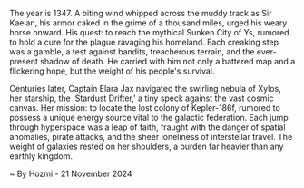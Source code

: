 
The year is 1347.  A biting wind whipped across the muddy track as Sir Kaelan, his armor caked in the grime of a thousand miles, urged his weary horse onward.  His quest: to reach the mythical Sunken City of Ys, rumored to hold a cure for the plague ravaging his homeland.  Each creaking step was a gamble, a test against bandits, treacherous terrain, and the ever-present shadow of death.  He carried with him not only a battered map and a flickering hope, but the weight of his people's survival.

Centuries later, Captain Elara Jax navigated the swirling nebula of Xylos, her starship, the 'Stardust Drifter,' a tiny speck against the vast cosmic canvas.  Her mission: to locate the lost colony of Kepler-186f, rumored to possess a unique energy source vital to the galactic federation.  Each jump through hyperspace was a leap of faith, fraught with the danger of spatial anomalies, pirate attacks, and the sheer loneliness of interstellar travel. The weight of galaxies rested on her shoulders, a burden far heavier than any earthly kingdom.

~ By Hozmi - 21 November 2024
